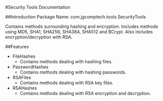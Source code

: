#Security Tools Documentation

##Introduction
Package Name: com.jgcomptech.tools.SecurityTools

Contains methods surrounding hashing and encryption. Includes methods using MD5, SHA1, SHA256, SHA384, SHA512 and BCrypt. Also includes encryption/decryption with RSA.

##Features
- FileHashes
    * Contains methods dealing with hashing files.
- PasswordHashes
    * Contains methods dealing with hashing passwords.
- RSAFiles
    * Contains methods dealing with RSA key files.
- RSAHashes
    * Contains methods dealing with RSA encryption and decryption.